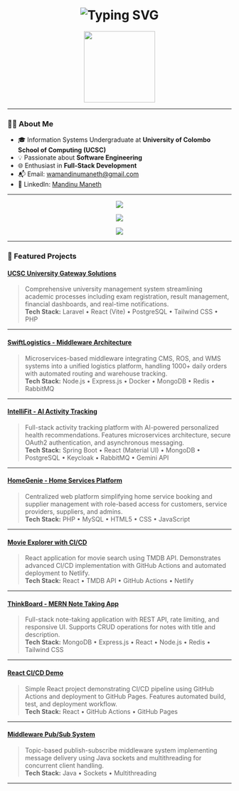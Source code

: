 <h1 align="center">
  <img src="https://readme-typing-svg.demolab.com?font=Fira+Code&size=26&pause=1000&color=00BFFF&center=true&vCenter=true&width=600&lines=Hi,+I'm+Mandinu+Maneth;IS+Undergraduate+at+UCSC;Software+Engineer+%7C+Problem+Solver" alt="Typing SVG" />
</h1>

<p align="center">
  <img src="https://user-images.githubusercontent.com/105813175/234852778-5b77790d-e3c1-4d21-a12a-7a2cd4d1a8a0.gif" height="160" />
</p>

---

### 👨‍💻 About Me
- 🎓 Information Systems Undergraduate at **University of Colombo School of Computing (UCSC)**
- 💡 Passionate about **Software Engineering**
- 🌐 Enthusiast in **Full-Stack Development**  
- 📬 Email: [wamandinumaneth@gmail.com](mailto:wamandinumaneth@gmail.com)
- 🔗 LinkedIn: [Mandinu Maneth](https://www.linkedin.com/in/mandinu-maneth-176074356/)

---

<p align="center">
  <img src="https://skillicons.dev/icons?i=php,java,javascript,typescript,c,sql" />
</p>

<p align="center">
  <img src="https://skillicons.dev/icons?i=laravel,react,nextjs,nodejs,express,spring" />
</p>

<p align="center">
  <img src="https://skillicons.dev/icons?i=mysql,postgres,mongodb,docker,git,tailwind,redis,rabbitmq" />
</p>

---

### 🚀 Featured Projects

####  [UCSC University Gateway Solutions](https://github.com/ucsc-ugs) 
> Comprehensive university management system streamlining academic processes including exam registration, result management, financial dashboards, and real-time notifications.  
> **Tech Stack:** Laravel • React (Vite) • PostgreSQL • Tailwind CSS • PHP

---

####  [SwiftLogistics - Middleware Architecture](https://github.com/MalinEkanayake31/SwiftLogistics) 
> Microservices-based middleware integrating CMS, ROS, and WMS systems into a unified logistics platform, handling 1000+ daily orders with automated routing and warehouse tracking.  
> **Tech Stack:** Node.js • Express.js • Docker • MongoDB • Redis • RabbitMQ

---

####  [IntelliFit - AI Activity Tracking](https://github.com/mandinumaneth/intellifit-fitness-track)
> Full-stack activity tracking platform with AI-powered personalized health recommendations. Features microservices architecture, secure OAuth2 authentication, and asynchronous messaging.  
> **Tech Stack:** Spring Boot • React (Material UI) • MongoDB • PostgreSQL • Keycloak • RabbitMQ • Gemini API

---

####  [HomeGenie - Home Services Platform](https://github.com/shashithucsc/Homegenie)
> Centralized web platform simplifying home service booking and supplier management with role-based access for customers, service providers, suppliers, and admins.  
> **Tech Stack:** PHP • MySQL • HTML5 • CSS • JavaScript

---

####  [Movie Explorer with CI/CD](https://github.com/mandinumaneth/React-Movie-search) 
> React application for movie search using TMDB API. Demonstrates advanced CI/CD implementation with GitHub Actions and automated deployment to Netlify.  
> **Tech Stack:** React • TMDB API • GitHub Actions • Netlify

---

####  [ThinkBoard - MERN Note Taking App](https://github.com/mandinumaneth/MERNthinkboard)
> Full-stack note-taking application with REST API, rate limiting, and responsive UI. Supports CRUD operations for notes with title and description.  
> **Tech Stack:** MongoDB • Express.js • React • Node.js • Redis • Tailwind CSS

---

####  [React CI/CD Demo](https://github.com/mandinumaneth/reactcicd) 
> Simple React project demonstrating CI/CD pipeline using GitHub Actions and deployment to GitHub Pages. Features automated build, test, and deployment workflow.  
> **Tech Stack:** React • GitHub Actions • GitHub Pages

---

####  [Middleware Pub/Sub System](https://github.com/binuralk/middleware-pubsub)
> Topic-based publish-subscribe middleware system implementing message delivery using Java sockets and multithreading for concurrent client handling.  
> **Tech Stack:** Java • Sockets • Multithreading


---
